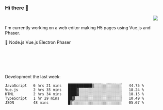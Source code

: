 ### Hi there 👋

<img align="right" src="https://github-readme-stats.vercel.app/api?username=jasonpanggo"/>

<br>
<p align="left">
I'm currently working on a web editor making H5 pages using Vue.js and Phaser.
</p>
<p align="left">
📖 Node.js Vue.js Electron Phaser
</p>
<br>
<br>
<br>
<br>

Development the last week:
<!--START_SECTION:waka-->
```text
JavaScript   6 hrs 21 mins   ███████████▒░░░░░░░░░░░░░   44.75 % 
Vue.js       2 hrs 35 mins   ████▓░░░░░░░░░░░░░░░░░░░░   18.24 % 
HTML         2 hrs 34 mins   ████▓░░░░░░░░░░░░░░░░░░░░   18.15 % 
TypeScript   1 hr 29 mins    ██▓░░░░░░░░░░░░░░░░░░░░░░   10.49 % 
JSON         48 mins         █▒░░░░░░░░░░░░░░░░░░░░░░░   05.67 % 
```
<!--END_SECTION:waka-->

<!--
**JASONPANGGO/jasonpanggo** is a ✨ _special_ ✨ repository because its `README.md` (this file) appears on your GitHub profile.

Here are some ideas to get you started:

- 🔭 I’m currently working on ...
- 🌱 I’m currently learning ...
- 👯 I’m looking to collaborate on ...
- 🤔 I’m looking for help with ...
- 💬 Ask me about ...
- 📫 How to reach me: ...
- 😄 Pronouns: ...
- ⚡ Fun fact: ...
-->
